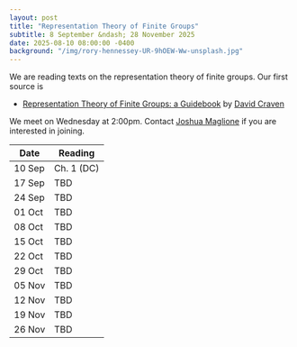 ```yaml
---
layout: post
title: "Representation Theory of Finite Groups"
subtitle: 8 September &ndash; 28 November 2025
date: 2025-08-10 08:00:00 -0400
background: "/img/rory-hennessey-UR-9hOEW-Ww-unsplash.jpg"
---
```


We are reading texts on the representation theory of finite groups. Our first source is
- [Representation Theory of Finite Groups: a Guidebook](https://doi.org/10.1007/978-3-030-21792-1) by [David Craven](https://web.mat.bham.ac.uk/D.A.Craven/)

We meet on Wednesday at 2:00pm. Contact [Joshua Maglione](mailto:joshua.maglione@universityofgalway.ie) if you are interested in joining.

| Date   | Reading                 | 
| ------ | ----------------------- | 
| 10 Sep | Ch. 1 (DC) | 
| 17 Sep | TBD |
| 24 Sep | TBD |
| 01 Oct | TBD |
| 08 Oct | TBD |
| 15 Oct | TBD |
| 22 Oct | TBD |
| 29 Oct | TBD |
| 05 Nov | TBD |
| 12 Nov | TBD | 
| 19 Nov | TBD | 
| 26 Nov | TBD | 